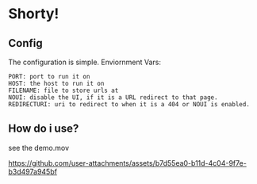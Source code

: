 # Shorty!

## Config

The configuration is simple. Enviornment Vars:
```
PORT: port to run it on
HOST: the host to run it on
FILENAME: file to store urls at
NOUI: disable the UI, if it is a URL redirect to that page.
REDIRECTURI: uri to redirect to when it is a 404 or NOUI is enabled.
```

## How do i use?

see the demo.mov

https://github.com/user-attachments/assets/b7d55ea0-b11d-4c04-9f7e-b3d497a945bf
